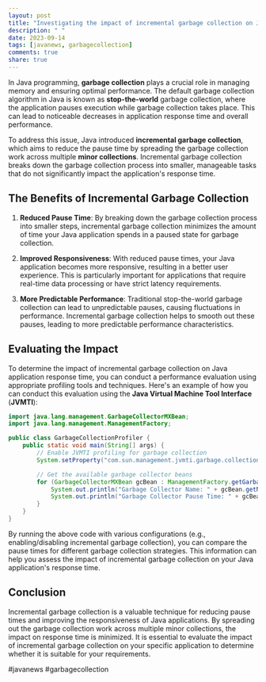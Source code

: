 ```yaml
---
layout: post
title: "Investigating the impact of incremental garbage collection on Java application response time"
description: " "
date: 2023-09-14
tags: [javanews, garbagecollection]
comments: true
share: true
---
```


In Java programming, **garbage collection** plays a crucial role in managing memory and ensuring optimal performance. The default garbage collection algorithm in Java is known as **stop-the-world** garbage collection, where the application pauses execution while garbage collection takes place. This can lead to noticeable decreases in application response time and overall performance.

To address this issue, Java introduced **incremental garbage collection**, which aims to reduce the pause time by spreading the garbage collection work across multiple **minor collections**. Incremental garbage collection breaks down the garbage collection process into smaller, manageable tasks that do not significantly impact the application's response time.

## The Benefits of Incremental Garbage Collection

1. **Reduced Pause Time**: By breaking down the garbage collection process into smaller steps, incremental garbage collection minimizes the amount of time your Java application spends in a paused state for garbage collection.

2. **Improved Responsiveness**: With reduced pause times, your Java application becomes more responsive, resulting in a better user experience. This is particularly important for applications that require real-time data processing or have strict latency requirements.

3. **More Predictable Performance**: Traditional stop-the-world garbage collection can lead to unpredictable pauses, causing fluctuations in performance. Incremental garbage collection helps to smooth out these pauses, leading to more predictable performance characteristics.

## Evaluating the Impact

To determine the impact of incremental garbage collection on Java application response time, you can conduct a performance evaluation using appropriate profiling tools and techniques. Here's an example of how you can conduct this evaluation using the **Java Virtual Machine Tool Interface** (**JVMTI**):

```java
import java.lang.management.GarbageCollectorMXBean;
import java.lang.management.ManagementFactory;

public class GarbageCollectionProfiler {
    public static void main(String[] args) {
        // Enable JVMTI profiling for garbage collection
        System.setProperty("com.sun.management.jvmti.garbage.collection", "true");

        // Get the available garbage collector beans
        for (GarbageCollectorMXBean gcBean : ManagementFactory.getGarbageCollectorMXBeans()) {
            System.out.println("Garbage Collector Name: " + gcBean.getName());
            System.out.println("Garbage Collector Pause Time: " + gcBean.getCollectionTime());
        }
    }
}
```

By running the above code with various configurations (e.g., enabling/disabling incremental garbage collection), you can compare the pause times for different garbage collection strategies. This information can help you assess the impact of incremental garbage collection on your Java application's response time.

## Conclusion

Incremental garbage collection is a valuable technique for reducing pause times and improving the responsiveness of Java applications. By spreading out the garbage collection work across multiple minor collections, the impact on response time is minimized. It is essential to evaluate the impact of incremental garbage collection on your specific application to determine whether it is suitable for your requirements.

#javanews #garbagecollection